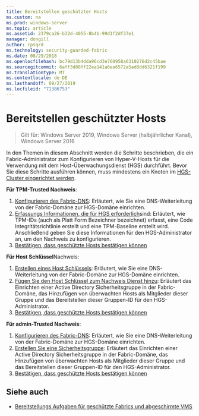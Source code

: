```yaml
---
title: Bereitstellen geschützter Hosts
ms.custom: na
ms.prod: windows-server
ms.topic: article
ms.assetid: 2379ca26-b32d-4055-8b4b-99d1f2df37e1
manager: dongill
author: rpsqrd
ms.technology: security-guarded-fabric
ms.date: 08/29/2018
ms.openlocfilehash: bc79d13b4dda96cd3e760958a6310276d2c45bae
ms.sourcegitcommit: 6aff3d88ff22ea141a6ea6572a5ad8dd6321f199
ms.translationtype: MT
ms.contentlocale: de-DE
ms.lasthandoff: 09/27/2019
ms.locfileid: "71386753"
---
```

# <a name="deploy-guarded-hosts"></a>Bereitstellen geschützter Hosts

>Gilt für: Windows Server 2019, Windows Server (halbjährlicher Kanal), Windows Server 2016

In den Themen in diesem Abschnitt werden die Schritte beschrieben, die ein Fabric-Administrator zum Konfigurieren von Hyper-V-Hosts für die Verwendung mit dem Host-Überwachungsdienst (HGS) durchführt. Bevor Sie diese Schritte ausführen können, muss mindestens ein Knoten im [HGS-Cluster eingerichtet werden](guarded-fabric-setting-up-the-host-guardian-service-hgs.md).

**Für TPM-Trusted Nachweis**:
1. [Konfigurieren des Fabric-DNS](guarded-fabric-configuring-fabric-dns.md): Erläutert, wie Sie eine DNS-Weiterleitung von der Fabric-Domäne zur HGS-Domäne einrichten.
2. [Erfassungs Informationen, die für HGS erforderlich](guarded-fabric-tpm-trusted-attestation-capturing-hardware.md)sind: Erläutert, wie TPM-IDs (auch als Platt Form Bezeichner bezeichnet) erfasst, eine Code Integritätsrichtlinie erstellt und eine TPM-Baseline erstellt wird. Anschließend geben Sie diese Informationen für den HGS-Administrator an, um den Nachweis zu konfigurieren.
3. [Bestätigen, dass geschützte Hosts bestätigen können](guarded-fabric-confirm-hosts-can-attest-successfully.md)

**Für Host Schlüssel**Nachweis:
1. [Erstellen eines Host Schlüssels](guarded-fabric-create-host-key.md#create-a-host-key): Erläutert, wie Sie eine DNS-Weiterleitung von der Fabric-Domäne zur HGS-Domäne einrichten.
2. [Fügen Sie den Host Schlüssel zum Nachweis Dienst hinzu](guarded-fabric-create-host-key.md#add-the-host-key-to-the-attestation-service): Erläutert das Einrichten einer Active Directory Sicherheitsgruppe in der Fabric-Domäne, das Hinzufügen von überwachten Hosts als Mitglieder dieser Gruppe und das Bereitstellen dieser Gruppen-ID für den HGS-Administrator. 
3. [Bestätigen, dass geschützte Hosts bestätigen können](guarded-fabric-confirm-hosts-can-attest-successfully.md)


**Für admin-Trusted Nachweis**:
1. [Konfigurieren des Fabric-DNS](guarded-fabric-configuring-fabric-dns.md): Erläutert, wie Sie eine DNS-Weiterleitung von der Fabric-Domäne zur HGS-Domäne einrichten.
2. [Erstellen Sie eine Sicherheitsgruppe](guarded-fabric-admin-trusted-attestation-creating-a-security-group.md): Erläutert das Einrichten einer Active Directory Sicherheitsgruppe in der Fabric-Domäne, das Hinzufügen von überwachten Hosts als Mitglieder dieser Gruppe und das Bereitstellen dieser Gruppen-ID für den HGS-Administrator. 
3. [Bestätigen, dass geschützte Hosts bestätigen können](guarded-fabric-confirm-hosts-can-attest-successfully.md)


## <a name="see-also"></a>Siehe auch

- [Bereitstellungs Aufgaben für geschützte Fabrics und abgeschirmte VMS](guarded-fabric-deploying-hgs-overview.md#deployment-tasks-for-guarded-fabrics-and-shielded-vms)
